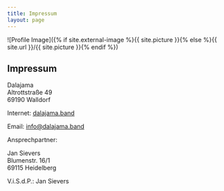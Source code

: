 ```yaml
---
title: Impressum
layout: page
---
```

![Profile Image]({% if site.external-image %}{{ site.picture }}{% else %}{{ site.url }}/{{ site.picture }}{% endif %})



<h2>Impressum</h2>

Dalajama<br/>
Altrottstraße 49<br/>
69190 Walldorf<br/>

Internet:
<a href="https://dalajama.band">dalajama.band</a>

Email:
<a href="mailto:info@dalajama.band">info@dalajama.band</a>

Ansprechpartner: 

Jan Sievers<br/>
Blumenstr. 16/1<br/>
69115 Heidelberg<br/>

V.i.S.d.P.: Jan Sievers
